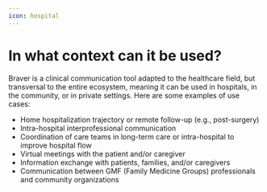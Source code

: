 ```yaml
---
icon: hospital
---
```


# In what context can it be used?

Braver is a clinical communication tool adapted to the healthcare field, but transversal to the entire ecosystem, meaning it can be used in hospitals, in the community, or in private settings. Here are some examples of use cases:

* Home hospitalization trajectory or remote follow-up (e.g., post-surgery)
* Intra-hospital interprofessional communication
* Coordination of care teams in long-term care or intra-hospital to improve hospital flow
* Virtual meetings with the patient and/or caregiver
* Information exchange with patients, families, and/or caregivers
* Communication between GMF (Family Medicine Groups) professionals and community organizations